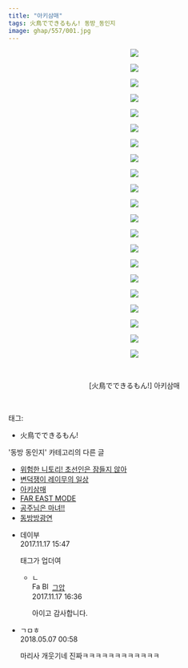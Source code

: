 ```yaml
---
title: "아키삼매"
tags: 火鳥でできるもん! 동방_동인지
image: ghap/557/001.jpg
---
```

<div class="article">
<p style="text-align: center; clear: none; float: none;"><img src="{{ site.nasurl }}/ghap/557/001.jpg"/></p>
<p style="text-align: center; clear: none; float: none;"><img src="{{ site.nasurl }}/ghap/557/002.jpg"/></p>
<p style="text-align: center; clear: none; float: none;"><img src="{{ site.nasurl }}/ghap/557/003.jpg"/></p>
<p style="text-align: center; clear: none; float: none;"><img src="{{ site.nasurl }}/ghap/557/004.jpg"/></p>
<p style="text-align: center; clear: none; float: none;"><img src="{{ site.nasurl }}/ghap/557/005.jpg"/></p>
<p style="text-align: center; clear: none; float: none;"><img src="{{ site.nasurl }}/ghap/557/006.jpg"/></p>
<p style="text-align: center; clear: none; float: none;"><img src="{{ site.nasurl }}/ghap/557/007.jpg"/></p>
<p style="text-align: center; clear: none; float: none;"><img src="{{ site.nasurl }}/ghap/557/008.jpg"/></p>
<p style="text-align: center; clear: none; float: none;"><img src="{{ site.nasurl }}/ghap/557/009.jpg"/></p>
<p style="text-align: center; clear: none; float: none;"><img src="{{ site.nasurl }}/ghap/557/010.jpg"/></p>
<p style="text-align: center; clear: none; float: none;"><img src="{{ site.nasurl }}/ghap/557/011.jpg"/></p>
<p style="text-align: center; clear: none; float: none;"><img src="{{ site.nasurl }}/ghap/557/012.jpg"/></p>
<p style="text-align: center; clear: none; float: none;"><img src="{{ site.nasurl }}/ghap/557/013.jpg"/></p>
<p style="text-align: center; clear: none; float: none;"><img src="{{ site.nasurl }}/ghap/557/014.jpg"/></p>
<p style="text-align: center; clear: none; float: none;"><img src="{{ site.nasurl }}/ghap/557/015.jpg"/></p>
<p style="text-align: center; clear: none; float: none;"><img src="{{ site.nasurl }}/ghap/557/016.jpg"/></p>
<p style="text-align: center; clear: none; float: none;"><img src="{{ site.nasurl }}/ghap/557/017.jpg"/></p>
<p style="text-align: center; clear: none; float: none;"><img src="{{ site.nasurl }}/ghap/557/018.jpg"/></p>
<p style="text-align: center; clear: none; float: none;"><img src="{{ site.nasurl }}/ghap/557/019.jpg"/></p>
<p style="text-align: center; clear: none; float: none;"><img src="{{ site.nasurl }}/ghap/557/020.jpg"/></p>
<p style="text-align: center; clear: none; float: none;"><img src="{{ site.nasurl }}/ghap/557/021.jpg"/></p>
<p style="text-align: center; clear: none; float: none;"><br/></p>
<p style="text-align: center; clear: none; float: none;">[火鳥でできるもん!] 아키삼매</p>
<p><br/></p>
</div><div class="tagTrail">
<p>태그: </p>
<ul>
<li>火鳥でできるもん!</li>
</ul>
</div><div class="another">
<p>'동방 동인지' 카테고리의 다른 글</p>
<ul>
<li><a href="/2016-06-25-ghap_559">위험한 니토리! 초선인은 잠들지 않아</a></li>
<li><a href="/2016-06-25-ghap_558">변덕쟁이 레이무의 일상</a></li>
<li><a href="/2016-06-25-ghap_557">아키삼매</a></li>
<li><a href="/2016-06-25-ghap_556">FAR EAST MODE</a></li>
<li><a href="/2016-06-25-ghap_555">공주님은 마녀!!</a></li>
<li><a href="/2016-06-25-ghap_554">동방방광연</a></li>
</ul>
</div><div class="cb_module cb_fluid">
<div class="cb_wrt cb_profile">
<div class="comment">
<ul>
<li class="cb_thumb_off" id="comment15131401">
<div class="cb_comment_area">
<div class="cb_info_area">
<div class="cb_section">
<span class="cb_nick_name">데이부</span>
</div>
<div class="cb_section">
<span class="cb_date">2017.11.17 15:47 </span>
</div>
</div>
<div class="cb_dsc_comment">
<p class="cb_dsc">
											태그가 업더여
										</p>
</div>
<ul>
<li class="cb_thumb_off" id="comment15131423">
<span class="cb_bu_subnode">ㄴ</span>
<div class="cb_comment_area">
<div class="cb_info_area">
<div class="cb_section">
<span class="cb_nick_name"><img alt="Favicon of https://ghaptouhou.tistory.com" height="16" onerror="this.onerror=null;this.parentNode.removeChild(this)" src="https://ghaptouhou.tistory.com/favicon.ico" width="16"/> <img alt="BlogIcon" height="16" onerror="this.parentNode.removeChild(this)" src="https://ghaptouhou.tistory.com/index.gif" width="16"/> <a href="https://ghaptouhou.tistory.com" onclick="return openLinkInNewWindow(this)"> 그압</a><span class="tistoryProfileLayerTrigger" onclick='TistoryProfile.show(event, this, {"title":"\uc800\uae30 \uc774\uac70 \ub098\uc911\uc5d0 \uc218\uc815 \uac00\ub2a5\ud558\ub098\uc694","url":"https:\/\/ghap.tistory.com","nickname":"\uadf8\uc555","items":[]}); return false;'></span></span>
</div>
<div class="cb_section">
<span class="cb_date">2017.11.17 16:36 </span>
</div>
</div>
<div class="cb_dsc_comment">
<p class="cb_dsc">
																아이고 감사합니다.
															</p>
</div>
</div>
</li>
</ul>
</div></li>
<li class="cb_thumb_off" id="comment15251557">
<div class="cb_comment_area">
<div class="cb_info_area">
<div class="cb_section">
<span class="cb_nick_name">ㄱㅁㅎ</span>
</div>
<div class="cb_section">
<span class="cb_date">2018.05.07 00:58 </span>
</div>
</div>
<div class="cb_dsc_comment">
<p class="cb_dsc">
											마리사 개웃기네 진짜ㅋㅋㅋㅋㅋㅋㅋㅋㅋㅋㅋㅋ
										</p>
</div>
</div></li>
</ul>
</div>
</div><!-- commentList close -->
</div>